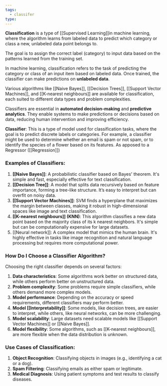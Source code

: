 ```yaml
---
tags:
  - classifer
type:
---
```

**Classification** is a type of [[Supervised Learning]]in machine learning, where the algorithm learns from labeled data to predict which category or class a new, unlabeled data point belongs to.

The goal is to assign the correct label (category) to input data based on the patterns learned from the training set.

In machine learning, classification refers to the task of predicting the category or class of an input item based on labeled data. Once trained, the classifier can make predictions on **unlabeled data**.

Various algorithms like [[Naive Bayes]], [[Decision Trees]], [[Support Vector Machines]], and [[K-nearest neighbours]] are available for classification, each suited to different data types and problem complexities. 

Classifiers are essential in **automated decision-making** and **predictive analytics**. They enable systems to make predictions or decisions based on data, reducing human intervention and improving efficiency.

**Classifier**: This is a type of model used for classification tasks, where the goal is to predict discrete labels or categories. For example, a classifier might be used to determine whether an email is spam or not spam, or to identify the species of a flower based on its features. As apposed to a Regressor ([[Regression]])

### Examples of Classifiers:

1. **[[Naive Bayes]]**: A probabilistic classifier based on Bayes' theorem. It's simple and fast, especially effective for text classification.
2. **[[Decision Tree]]**: A model that splits data recursively based on feature importance, forming a tree-like structure. It’s easy to interpret but can overfit on noisy data.
3. **[[Support Vector Machines]]**: SVM finds a hyperplane that maximizes the margin between classes, making it robust in high-dimensional spaces like image and text classification.
4. **[[K-nearest neighbours]] (KNN)**: This algorithm classifies a new data point based on the majority class of its k nearest neighbors. It's simple but can be computationally expensive for large datasets.
5. [[Neural network]]: A complex model that mimics the human brain. It's highly effective in tasks like image recognition and natural language processing but requires more computational power.

### How Do I Choose a Classifier Algorithm?

Choosing the right classifier depends on several factors:
1. **Data characteristics**: Some algorithms work better on structured data, while others perform better on unstructured data.
2. **Problem complexity**: Some problems require simple classifiers, while others demand more complex models.
3. **Model performance**: Depending on the accuracy or speed requirements, different classifiers may perform better.
4. **Model [[Interpretability]]**: Some models, like decision trees, are easier to interpret, while others, like neural networks, can be more challenging.
5. **Model scalability**: Large datasets need scalable models like [[Support Vector Machines]] or [[Naive Bayes]].
6. **Model flexibility**: Some algorithms, such as [[K-nearest neighbours]], are more flexible when the data distribution is unknown.

### Use Cases of Classification:

1. **Object Recognition**: Classifying objects in images (e.g., identifying a cat or a dog).
2. **Spam Filtering**: Classifying emails as either spam or legitimate.
3. **Medical Diagnosis**: Using patient symptoms and test results to classify diseases.